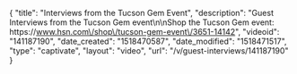 {
    "title": "Interviews from the Tucson Gem Event",
    "description": "Guest Interviews from the Tucson Gem event\n\nShop the Tucson Gem event: https:\/\/www.hsn.com\/shop\/tucson-gem-event\/3651-14142",
    "videoid": "141187190",
    "date_created": "1518470587",
    "date_modified": "1518471517",
    "type": "captivate",
    "layout": "video",
    "url": "\/v\/guest-interviews\/141187190"
}